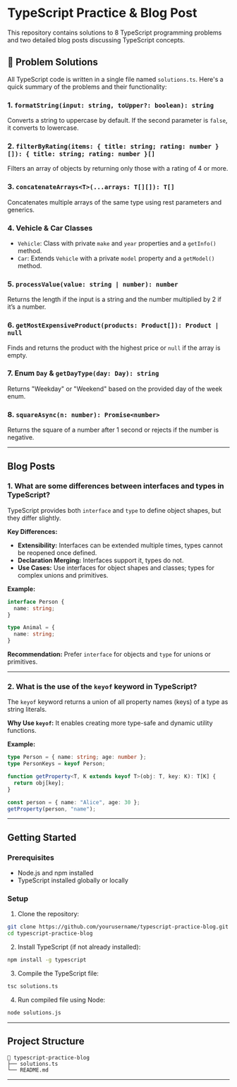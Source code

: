 
# TypeScript Practice & Blog Post

This repository contains solutions to 8 TypeScript programming problems and two detailed blog posts discussing TypeScript concepts.

## 🧠 Problem Solutions

All TypeScript code is written in a single file named `solutions.ts`. Here's a quick summary of the problems and their functionality:

### 1. `formatString(input: string, toUpper?: boolean): string`
Converts a string to uppercase by default. If the second parameter is `false`, it converts to lowercase.

### 2. `filterByRating(items: { title: string; rating: number }[]): { title: string; rating: number }[]`
Filters an array of objects by returning only those with a rating of 4 or more.

### 3. `concatenateArrays<T>(...arrays: T[][]): T[]`
Concatenates multiple arrays of the same type using rest parameters and generics.

### 4. Vehicle & Car Classes
- `Vehicle`: Class with private `make` and `year` properties and a `getInfo()` method.
- `Car`: Extends `Vehicle` with a private `model` property and a `getModel()` method.

### 5. `processValue(value: string | number): number`
Returns the length if the input is a string and the number multiplied by 2 if it’s a number.

### 6. `getMostExpensiveProduct(products: Product[]): Product | null`
Finds and returns the product with the highest price or `null` if the array is empty.

### 7. Enum `Day` & `getDayType(day: Day): string`
Returns "Weekday" or "Weekend" based on the provided day of the week enum.

### 8. `squareAsync(n: number): Promise<number>`
Returns the square of a number after 1 second or rejects if the number is negative.

---

## Blog Posts

### 1. What are some differences between interfaces and types in TypeScript?

TypeScript provides both `interface` and `type` to define object shapes, but they differ slightly.

**Key Differences:**
- **Extensibility:** Interfaces can be extended multiple times, types cannot be reopened once defined.
- **Declaration Merging:** Interfaces support it, types do not.
- **Use Cases:** Use interfaces for object shapes and classes; types for complex unions and primitives.

**Example:**
```ts
interface Person {
  name: string;
}

type Animal = {
  name: string;
}
```

**Recommendation:** Prefer `interface` for objects and `type` for unions or primitives.

---

### 2. What is the use of the `keyof` keyword in TypeScript?

The `keyof` keyword returns a union of all property names (keys) of a type as string literals.

**Why Use `keyof`:**
It enables creating more type-safe and dynamic utility functions.

**Example:**
```ts
type Person = { name: string; age: number };
type PersonKeys = keyof Person; 

function getProperty<T, K extends keyof T>(obj: T, key: K): T[K] {
  return obj[key];
}

const person = { name: "Alice", age: 30 };
getProperty(person, "name"); 
```

---

## Getting Started

### Prerequisites

- Node.js and npm installed
- TypeScript installed globally or locally

### Setup

1. Clone the repository:

```bash
git clone https://github.com/yourusername/typescript-practice-blog.git
cd typescript-practice-blog
```

2. Install TypeScript (if not already installed):

```bash
npm install -g typescript
```

3. Compile the TypeScript file:

```bash
tsc solutions.ts
```

4. Run compiled file using Node:

```bash
node solutions.js
```

---

##  Project Structure

```
📁 typescript-practice-blog
├── solutions.ts
└── README.md
```

---

